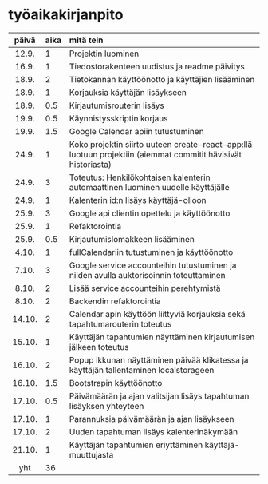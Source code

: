 # työaikakirjanpito

| päivä | aika | mitä tein  |
| :----:|:-----| :-----|
| 12.9. | 1    | Projektin luominen |
| 16.9. | 1    | Tiedostorakenteen uudistus ja readme päivitys |
| 18.9. | 2    | Tietokannan käyttöönotto ja käyttäjien lisääminen |
| 18.9. | 1    | Korjauksia käyttäjän lisäykseen |
| 18.9. | 0.5  | Kirjautumisrouterin lisäys |
| 19.9. | 0.5  | Käynnistysskriptin korjaus |
| 19.9. | 1.5  | Google Calendar apiin tutustuminen |
| 24.9. | 1  | Koko projektin siirto uuteen create-react-app:llä luotuun projektiin (aiemmat commitit hävisivät historiasta) |
| 24.9. | 3  | Toteutus: Henkilökohtaisen kalenterin automaattinen luominen uudelle käyttäjälle |
| 24.9. | 1  | Kalenterin id:n lisäys käyttäjä-olioon |
| 25.9. | 3  | Google api clientin opettelu ja käyttöönotto |
| 25.9. | 1  | Refaktorointia |
| 25.9. | 0.5  | Kirjautumislomakkeen lisääminen |
| 4.10. | 1  | fullCalendariin tutustuminen ja käyttöönotto |
| 7.10. | 3  | Google service accounteihin tutustuminen ja niiden avulla auktorisoinnin toteuttaminen |
| 8.10. | 2  | Lisää service accounteihin perehtymistä |
| 8.10. | 2  | Backendin refaktorointia |
| 14.10. | 2  | Calendar apin käyttöön liittyviä korjauksia sekä tapahtumarouterin toteutus |
| 15.10. | 1  | Käyttäjän tapahtumien näyttäminen kirjautumisen jälkeen toteutus |
| 16.10. | 2  | Popup ikkunan näyttäminen päivää klikatessa ja käyttäjän tallentaminen localstorageen |
| 16.10. | 1.5  | Bootstrapin käyttöönotto |
| 17.10. | 0.5  | Päivämäärän ja ajan valitsijan lisäys tapahtuman lisäyksen yhteyteen  |
| 17.10. | 1  | Parannuksia päivämäärän ja ajan lisäykseen |
| 17.10. | 2  | Uuden tapahtuman lisäys kalenterinäkymään |
| 21.10. | 1  | Käyttäjän tapahtumien eriyttäminen käyttäjä-muuttujasta |
| yht   | 36  | | 
